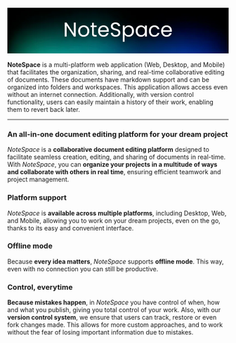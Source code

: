 ![](./banner-notespace.png)

**NoteSpace** is a multi-platform web application (Web, Desktop, and Mobile) that facilitates the organization, sharing, and real-time collaborative editing of documents.
These documents have markdown support and can be organized into folders and workspaces.
This application allows access even without an internet connection.
Additionally, with version control functionality, users can easily maintain a history of their work, enabling them to revert back later.

---

### **An all-in-one document editing platform for your dream project**
_NoteSpace_ is a **collaborative document editing platform** designed to facilitate seamless creation, editing, and sharing
of documents in real-time. With _NoteSpace_, you can **organize your projects in a multitude of ways and collaborate with others in real time**,
ensuring efficient teamwork and project management.

### **Platform support**
_NoteSpace_ is **available across multiple platforms**, including Desktop, Web, and Mobile, allowing you to work on your dream projects, even on the go, thanks to its easy and convenient interface.

### **Offline mode**
Because **every idea matters**, _NoteSpace_ supports **offline mode**. This way, even with no connection you can still be productive.

### **Control, everytime**
**Because mistakes happen**, in _NoteSpace_ you have control of when, how and what you publish, giving you total control of your work. Also, with our **version control system**, we ensure that users can track, restore or even fork changes made. This allows for more custom approaches, and to work without the fear of losing important information due to mistakes.